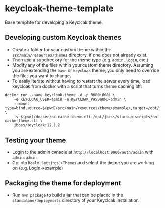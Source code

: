 # keycloak-theme-template

Base template for developing a Keycloak theme.

## Developing custom Keycloak themes

  * Create a folder for your custom theme within the ``src/main/resources/themes`` directory, if one does not already exist. 
  * Then add a subdirectory for the theme type (e.g. ``admin``, ``login``, etc.).
  * Modify any of the files within your custom theme directory. Assuming you are extending the ``base`` or ``keycloak`` theme, you only need to override the files you want to change.
  * To easily iterate without having to restart the server every time, load keycloak from docker with a script that turns theme caching off:
  ```
  docker run --name keycloak-theme -d -p 9000:8080 \
      -e KEYCLOAK_USER=admin -e KEYCLOAK_PASSWORD=admin \
	  --mount type=bind,source=$(pwd)/src/main/resources/theme/example/,target=/opt/jboss/keycloak/themes/example \
	  -v $(pwd)/docker/no-cache-theme.cli:/opt/jboss/startup-scripts/no-cache-theme.cli \
	  jboss/keycloak:12.0.2
  ```

## Testing your theme

  * Login to the admin console at `http://localhost:9000/auth/admin` with `admin:admin`
  * Go into `Realm Settings`->`Themes` and select the theme you are working on (e.g. Login->example)
  
## Packaging the theme for deployment

  * Run `mvn package` to build a jar that can be placed in the `standalone/deployments` directory of your Keycloak installation.
